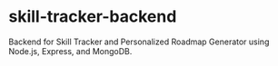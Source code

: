 # skill-tracker-backend
Backend for Skill Tracker and Personalized Roadmap Generator using Node.js, Express, and MongoDB.

